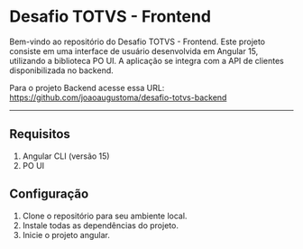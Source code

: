 # Desafio TOTVS - Frontend

Bem-vindo ao repositório do Desafio TOTVS - Frontend. Este projeto consiste em uma interface de usuário desenvolvida em Angular 15, utilizando a biblioteca PO UI. A aplicação se integra com a API de clientes disponibilizada no backend.

Para o projeto Backend acesse essa URL: https://github.com/joaoaugustoma/desafio-totvs-backend
****

## Requisitos
1. Angular CLI (versão 15)
2. PO UI

## Configuração

1. Clone o repositório para seu ambiente local.
2. Instale todas as dependências do projeto.
3. Inicie o projeto angular.
